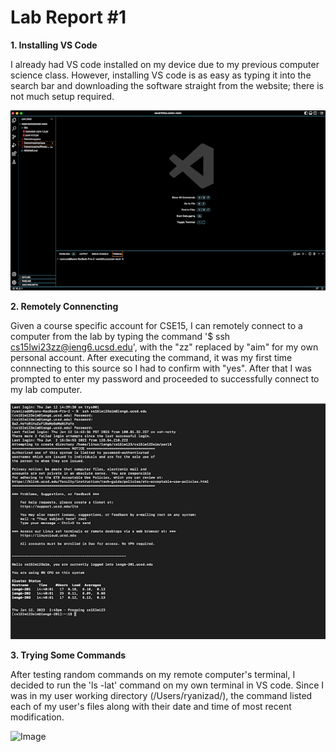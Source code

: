 # Lab Report #1

**1. Installing VS Code**

I already had VS code installed on my device due to my previous computer science class. However, installing VS code is as easy as typing it into the search bar and downloading the software straight from the website; there is not much setup required. 

![Image](VScodeScreenshot.png)

**2. Remotely Connencting**

Given a course specific account for CSE15, I can remotely connect to a computer from the lab by typing the command '$ ssh cs15lwi23zz@ieng6.ucsd.edu', with the "zz" replaced by "aim" for my own personal account. After executing the command, it was my first time connnecting to this source so I had to confirm with "yes". After that I was prompted to enter my password and proceeded to successfully connect to my lab computer. 

![Image](RemoteConnectionSS.png)

**3. Trying Some Commands**

After testing random commands on my remote computer's terminal, I decided to run the 'ls -lat' command on my own terminal in VS code. Since I was in my user working directory (/Users/ryanizad/), the command listed each of my user's files along with their date and time of most recent modification. 

![Image](TryingCommands.png)



